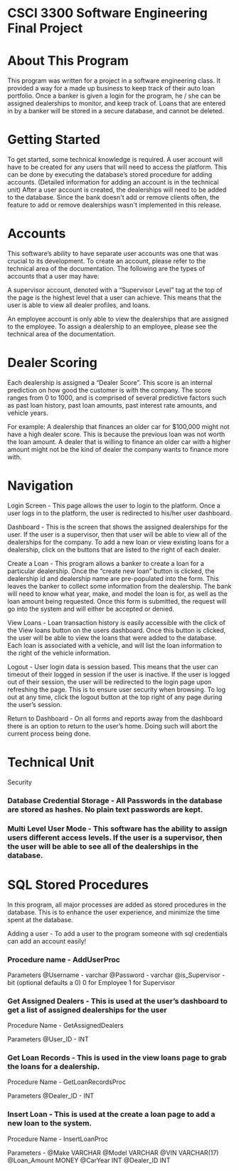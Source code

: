 # CSCI 3300 Software Engineering Final Project 


# About This Program

This program was written for a project in a software engineering class. It provided a way for a made up business to keep track of their auto loan portfolio. Once a banker is given a login for the program, he / she can be assigned dealerships to monitor, and keep track of. Loans that are entered in by a banker will be stored in a secure database, and cannot be deleted. 


# Getting Started

To get started, some technical knowledge is required. A user account will have to be created for any users that will need to access the platform. This can be done by executing the database’s stored procedure for adding accounts. (Detailed information for adding an account is in the technical unit) After a user account is created, the dealerships will need to be added to the database. Since the bank doesn't add or remove clients often, the feature to add or remove dealerships wasn't implemented in this release.

# Accounts

This software’s ability to have separate user accounts was one that was crucial to its development. To create an account, please refer to the technical area of the documentation. The following are the types of accounts that a user may have:

A supervisor account, denoted with a “Supervisor Level” tag at the top of the page is the highest level that a user can achieve. This means that the user is able to view all dealer profiles, and loans. 

An employee account is only able to view the dealerships that are assigned to the employee. To assign a dealership to an employee, please see the technical area of the documentation.

# Dealer Scoring

Each dealership is assigned a “Dealer Score”. This score is an internal prediction on how good the customer is with the company. The score ranges from 0 to 1000, and is comprised of several predictive factors such as past loan history, past loan amounts, past interest rate amounts, and vehicle years. 

For example: A dealership that finances an older car for $100,000 might not have a high dealer score. This is because the previous loan was not worth the loan amount. A dealer that is willing to finance an older car with a higher amount might not be the kind of dealer the company wants to finance more with.



# Navigation

Login Screen - This page allows the user to login to the platform.  Once a user logs in to the platform, the user is redirected to his/her user dashboard. 

Dashboard - This is the screen that shows the assigned dealerships for the user. If the user is a supervisor, then that user will be able to view all of the dealerships for the company. To add a new loan or view existing loans for a dealership, click on the buttons that are listed to the right of each dealer.

Create a Loan - This program allows a banker to create a loan for a particular dealership. Once the “create new loan” button is clicked, the dealership id and dealership name are pre-populated into the form. This leaves the banker to collect some information from the dealership. The bank will need to know what year, make, and model the loan is for, as well as the loan amount being requested. Once this form is submitted, the request will go into the system and will either be accepted or denied.

View Loans - Loan transaction history is easily accessible with the click of the View loans button on the users dashboard. Once this button is clicked, the user will be able to view the loans that were added to the database. Each loan is associated with a vehicle, and will list the loan information to the right of the vehicle information. 

Logout - User login data is session based. This means that the user can timeout of their logged in session if the user is inactive. If the user is logged out of their session, the user will be redirected to the login page upon refreshing the page. This is to ensure user security when browsing. To log out at any time, click the logout button at the top right of any page during the user’s session.



Return to Dashboard - On all forms and reports away from the dashboard there is an option to return to the user’s home. Doing such will abort the current process being done.




# Technical Unit

Security

### Database Credential Storage - All Passwords in the database are stored as hashes. No plain text passwords are kept. 

### Multi Level User Mode - This software has the ability to assign users different access levels. If the user is a supervisor, then the user will be able to see all of the dealerships in the database. 


# SQL Stored Procedures

In this program, all major processes are added as stored procedures in the database. This is to enhance the user experience, and minimize the time spent at the database.

Adding a user - To add a user to the program someone with sql credentials can add an account easily! 

### Procedure name - AddUserProc

Parameters
 @Username - varchar
 @Password - varchar 
@is_Supervisor - bit (optional defaults a 0)
0 for Employee
1 for Supervisor

### Get Assigned Dealers - This is used at the user’s dashboard to get a list of assigned dealerships for the user

Procedure Name - GetAssignedDealers

Parameters 
@User_ID - INT


### Get Loan Records - This is used in the view loans page to grab the loans for a dealership. 

Procedure Name - GetLoanRecordsProc

Parameters
@Dealer_ID - INT


### Insert Loan - This is used at the create a loan page to add a new loan to the system. 

Procedure Name -  InsertLoanProc

Parameters - 
@Make VARCHAR
@Model VARCHAR
@VIN VARCHAR(17)
@Loan_Amount MONEY
@CarYear INT
@Dealer_ID INT

